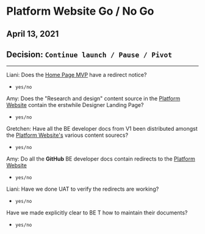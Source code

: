 # Platform Website Go / No Go 
## April 13, 2021

## Decision: `Continue launch / Pause / Pivot`

---

Liani: Does the [Home Page MVP](https://department-of-veterans-affairs.github.io/va.gov-team/) have a redirect notice?
- `yes/no`

Amy: Does the "Research and design" content source in the [Platform Website](https://depo-platform-documentation.scrollhelp.site/index.html) contain the erstwhile Designer Landing Page?
- `yes/no`

Gretchen: Have all the BE developer docs from V1 been distributed amongst the [Platform Website's](https://depo-platform-documentation.scrollhelp.site/index.html) various content sourecs?
- `yes/no`

Amy: Do all the **GitHub** BE developer docs contain redirects to the [Platform Website](https://depo-platform-documentation.scrollhelp.site/index.html)
- `yes/no`

Liani: Have we done UAT to verify the redirects are working?
- `yes/no`

Have we made explicitly clear to BE T how to maintain their documents?
- `yes/no`
